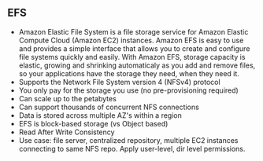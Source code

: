 EFS
----------

* Amazon Elastic File System is a file storage service for Amazon Elastic Compute Cloud (Amazon EC2) instances. Amazon EFS is easy to use and provides a simple interface that allows you to create and configure file systems quickly and easily. With Amazon EFS, storage capacity is elastic, growing and shrinking automaticaly as you add and remove files, so your applications have the storage they need, when they need it.
* Supports the Network File System version 4 (NFSv4) protocol
* You only pay for the storage you use (no pre-provisioning required)
* Can scale up to the petabytes
* Can support thousands of concurrent NFS connections
* Data is stored across multiple AZ's within a region
* EFS is block-based storage (vs Object based)
* Read After Write Consistency
* Use case: file server, centralized repository, multiple EC2 instances connecting to same NFS repo. Apply user-level, dir level permissions.
